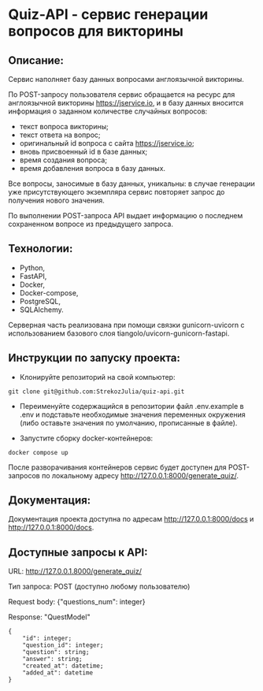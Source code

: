 # Quiz-API - сервис генерации вопросов для викторины

## Описание:
Сервис наполняет базу данных вопросами англоязычной викторины.

По POST-запросу пользователя сервис обращается на ресурс для англоязычной викторины https://jservice.io, и в базу данных вносится информация о заданном количестве случайных вопросов: 
- текст вопроса викторины;
- текст ответа на вопрос;
- оригинальный id вопроса с сайта https://jservice.io;
- вновь присвоенный id в базе данных;
- время создания вопроса;
- время добавления вопроса в базу данных.

Все вопросы, заносимые в базу данных, уникальны: в случае генерации уже присутствующего экземпляра сервис повторяет запрос до получения нового значения.

По выполнении POST-запроса API выдает информацию о последнем сохраненном вопросе из предыдущего запроса.

## Технологии:
- Python, 
- FastAPI, 
- Docker, 
- Docker-compose, 
- PostgreSQL, 
- SQLAlchemy.

Серверная часть реализована при помощи связки gunicorn-uvicorn с использованием базового слоя tiangolo/uvicorn-gunicorn-fastapi.

## Инструкции по запуску проекта:
- Клонируйте репозиторий на свой компьютер:
```
git clone git@github.com:StrekozJulia/quiz-api.git
```

- Переименуйте содержащийся в репозитории файл .env.example в .env и подставьте необходимые значения переменных окружения (либо оставьте значения по умолчанию, прописанные в файле).

- Запустите сборку docker-контейнеров:
```
docker compose up
```

После разворачивания контейнеров сервис будет доступен для POST-запросов по локальному адресу http://127.0.0.1:8000/generate_quiz/.

## Документация:
Документация проекта доступна по адресам http://127.0.0.1:8000/docs и http://127.0.0.1:8000/docs.

## Доступные запросы к API:

URL: http://127.0.0.1.8000/generate_quiz/

Тип запроса: POST (доступно любому пользователю)

Request body: {"questions_num": integer}

Response: "QuestModel"
```
{
    "id": integer;
    "question_id": integer;
    "question": string;
    "answer": string;
    "created_at": datetime;
    "added_at": datetime
}
```

